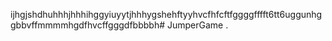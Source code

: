 ijhgjshdhuhhhjhhhihggyiuyytjhhhygshehftyyhvcfhfcftfggggfffft6tt6uggunhggbbvffmmmmhgdfhvcffgggdfbbbbh# JumperGame
.